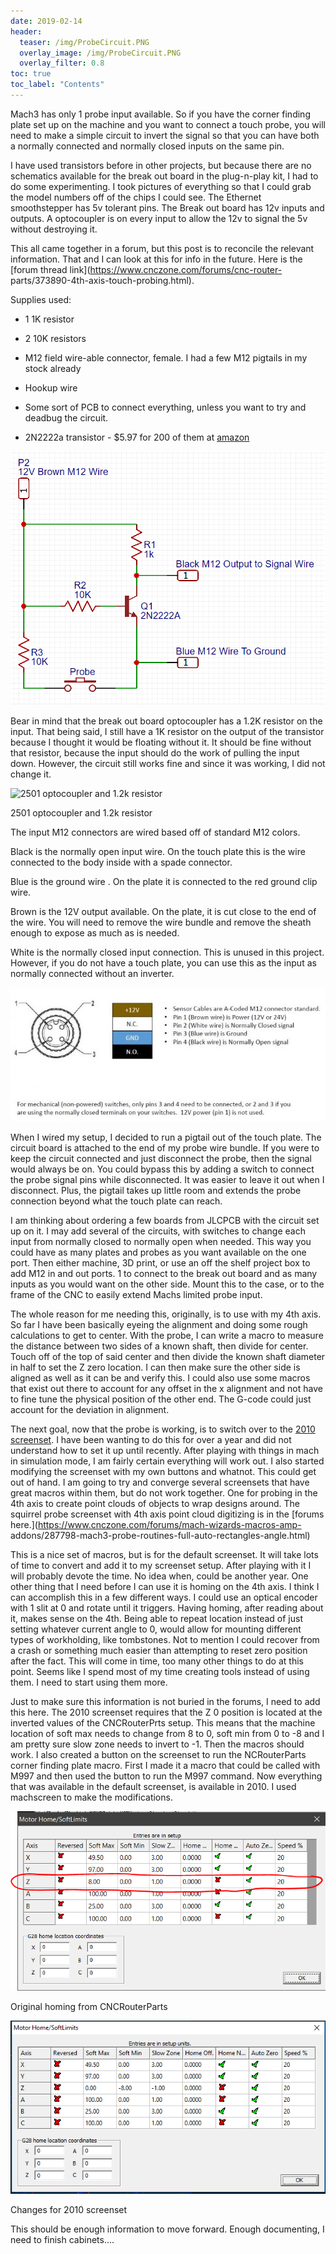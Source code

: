 ```yaml
---
date: 2019-02-14
header:
  teaser: /img/ProbeCircuit.PNG
  overlay_image: /img/ProbeCircuit.PNG
  overlay_filter: 0.8
toc: true
toc_label: "Contents"
--- 
```

Mach3 has only 1 probe input available. So if you have the corner finding
plate set up on the machine and you want to connect a touch probe, you will
need to make a simple circuit to invert the signal so that you can have both a
normally connected and normally closed inputs on the same pin.

I have used transistors before in other projects, but because there are no
schematics available for the break out board in the plug-n-play kit, I had to
do some experimenting. I took pictures of everything so that I could grab the
model numbers off of the chips I could see. The Ethernet smoothstepper has 5v
tolerant pins. The Break out board has 12v inputs and outputs. A optocoupler
is on every input to allow the 12v to signal the 5v without destroying it.

This all came together in a forum, but this post is to reconcile the relevant
information. That and I can look at this for info in the future. Here is the
[forum thread link](https://www.cnczone.com/forums/cnc-router-
parts/373890-4th-axis-touch-probing.html).

Supplies used:

  * 1 1K resistor

  * 2 10K resistors

  * M12 field wire-able connector, female. I had a few M12 pigtails in my stock already

  * Hookup wire

  * Some sort of PCB to connect everything, unless you want to try and deadbug the circuit. 

  * 2N2222a transistor - $5.97 for 200 of them at [amazon](https://www.amazon.com/McIgIcM-2n2222-transistor-Through-2n2222a/dp/B06XPWS52G/ref=sr_1_2?ie=UTF8&qid=1550138826&sr=8-2&keywords=2n2222a)

![ProbeCircuit.PNG](/img/ProbeCircuit.PNG)

Bear in mind that the break out board optocoupler has a 1.2K resistor on the
input. That being said, I still have a 1K resistor on the output of the
transistor because I thought it would be floating without it. It should be
fine without that resistor, because the input should do the work of pulling
the input down. However, the circuit still works fine and since it was
working, I did not change it.

![2501 optocoupler and 1.2k
resistor](/img/20190207_091146.jpg)

2501 optocoupler and 1.2k resistor

The input M12 connectors are wired based off of standard M12 colors.

Black is the normally open input wire. On the touch plate this is the wire
connected to the body inside with a spade connector.

Blue is the ground wire . On the plate it is connected to the red ground clip
wire.

Brown is the 12V output available. On the plate, it is cut close to the end of
the wire. You will need to remove the wire bundle and remove the sheath enough
to expose as much as is needed.

White is the normally closed input connection. This is unused in this project.
However, if you do not have a touch plate, you can use this as the input as
normally connected without an inverter.

![CapturePlug.jpg](/img/CapturePlug.jpg)

When I wired my setup, I decided to run a pigtail out of the touch plate. The
circuit board is attached to the end of my probe wire bundle. If you were to
keep the circuit connected and just disconnect the probe, then the signal
would always be on. You could bypass this by adding a switch to connect the
probe signal pins while disconnected. It was easier to leave it out when I
disconnect. Plus, the pigtail takes up little room and extends the probe
connection beyond what the touch plate can reach.

I am thinking about ordering a few boards from JLCPCB with the circuit set up
on it. I may add several of the circuits, with switches to change each input
from normally closed to normally open when needed. This way you could have as
many plates and probes as you want available on the one port. Then either
machine, 3D print, or use an off the shelf project box to add M12 in and out
ports. 1 to connect to the break out board and as many inputs as you would
want on the other side. Mount this to the case, or to the frame of the CNC to
easily extend Machs limited probe input.

  

The whole reason for me needing this, originally, is to use with my 4th axis.
So far I have been basically eyeing the alignment and doing some rough
calculations to get to center. With the probe, I can write a macro to measure
the distance between two sides of a known shaft, then divide for center. Touch
off of the top of said center and then divide the known shaft diameter in half
to set the Z zero location. I can then make sure the other side is aligned as
well as it can be and verify this. I could also use some macros that exist out
there to account for any offset in the x alignment and not have to fine tune
the physical position of the other end. The G-code could just account for the
deviation in alignment.

The next goal, now that the probe is working, is to switch over to the [2010
screenset](http://www.thecncwoodworker.com/2010.html). I have been wanting to
do this for over a year and did not understand how to set it up until
recently. After playing with things in mach in simulation mode, I am fairly
certain everything will work out. I also started modifying the screenset with
my own buttons and whatnot. This could get out of hand. I am going to try and
converge several screensets that have great macros within them, but do not
work together. One for probing in the 4th axis to create point clouds of
objects to wrap designs around. The squirrel probe screenset with 4th axis
point cloud digitizing is in the [forums
here.](https://www.cnczone.com/forums/mach-wizards-macros-amp-
addons/287798-mach3-probe-routines-full-auto-rectangles-angle.html)

This is a nice set of macros, but is for the default screenset. It will take
lots of time to convert and add it to my screenset setup. After playing with
it I will probably devote the time. No idea when, could be another year. One
other thing that I need before I can use it is homing on the 4th axis. I think
I can accomplish this in a few different ways. I could use an optical encoder
with 1 slit at 0 and rotate until it triggers. Having homing, after reading
about it, makes sense on the 4th. Being able to repeat location instead of
just setting whatever current angle to 0, would allow for mounting different
types of workholding, like tombstones. Not to mention I could recover from a
crash or something much easier than attempting to reset zero position after
the fact. This will come in time, too many other things to do at this point.
Seems like I spend most of my time creating tools instead of using them. I
need to start using them more.

Just to make sure this information is not buried in the forums, I need to add
this here. The 2010 screenset requires that the Z 0 position is located at the
inverted values of the CNCRouterPrts setup. This means that the machine
location of soft max needs to change from 8 to 0, soft min from 0 to -8 and I
am pretty sure slow zone needs to invert to -1. Then the macros should work. I
also created a button on the screenset to run the NCRouterParts corner finding
plate macro. First I made it a macro that could be called with M997 and then
used the button to run the M997 command. Now everything that was available in
the default screenset, is available in 2010. I used machscreen to make the
modifications.

![Original homing from CNCRouterParts](/img/OGHoming.PNG)

Original homing from CNCRouterParts

![Changes for 2010 screenset](/img/Capture.PNG)

Changes for 2010 screenset

  
This should be enough information to move forward. Enough documenting, I need
to finish cabinets….

